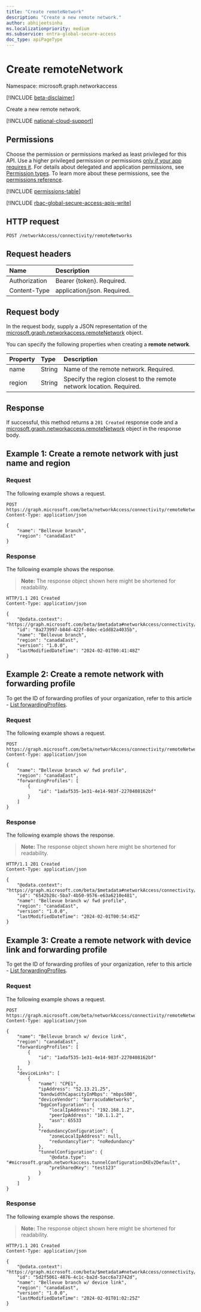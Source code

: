 ```yaml
---
title: "Create remoteNetwork"
description: "Create a new remote network."
author: abhijeetsinha
ms.localizationpriority: medium
ms.subservice: entra-global-secure-access
doc_type: apiPageType
---
```


# Create remoteNetwork
Namespace: microsoft.graph.networkaccess

[!INCLUDE [beta-disclaimer](../../includes/beta-disclaimer.md)]

Create a new remote network.

[!INCLUDE [national-cloud-support](../../includes/global-only.md)]

## Permissions
Choose the permission or permissions marked as least privileged for this API. Use a higher privileged permission or permissions [only if your app requires it](/graph/permissions-overview#best-practices-for-using-microsoft-graph-permissions). For details about delegated and application permissions, see [Permission types](/graph/permissions-overview#permission-types). To learn more about these permissions, see the [permissions reference](/graph/permissions-reference).

<!-- {
  "blockType": "permissions",
  "name": "networkaccess-connectivity-post-remotenetworks-permissions"
}
-->
[!INCLUDE [permissions-table](../includes/permissions/networkaccess-connectivity-post-remotenetworks-permissions.md)]

[!INCLUDE [rbac-global-secure-access-apis-write](../includes/rbac-for-apis/rbac-global-secure-access-apis-write.md)]

## HTTP request

<!-- {
  "blockType": "ignored"
}
-->
``` http
POST /networkAccess/connectivity/remoteNetworks
```

## Request headers
|Name|Description|
|:---|:---|
|Authorization|Bearer {token}. Required.|
|Content-Type|application/json. Required.|

## Request body
In the request body, supply a JSON representation of the [microsoft.graph.networkaccess.remoteNetwork](../resources/networkaccess-remotenetwork.md) object.

You can specify the following properties when creating a **remote network**.

|Property|Type|Description|
|:---|:---|:---|
|name|String|Name of the remote network. Required.|
|region|String|Specify the region closest to the remote network location. Required.|


## Response

If successful, this method returns a `201 Created` response code and a [microsoft.graph.networkaccess.remoteNetwork](../resources/networkaccess-remotenetwork.md) object in the response body.

## Example 1: Create a remote network with just name and region

### Request
The following example shows a request.

<!-- {
  "blockType": "request",
  "name": "create_remoteNetwork_basic"
}
-->
``` http
POST https://graph.microsoft.com/beta/networkAccess/connectivity/remoteNetworks
Content-Type: application/json

{
    "name": "Bellevue branch",
    "region": "canadaEast"
}
```

### Response
The following example shows the response.
>**Note:** The response object shown here might be shortened for readability.
<!-- {
  "blockType": "response",
  "truncated": true,
  "@odata.type": "microsoft.graph.networkaccess.remoteNetwork"
}
-->
``` http
HTTP/1.1 201 Created
Content-Type: application/json

{
    "@odata.context": "https://graph.microsoft.com/beta/$metadata#networkAccess/connectivity/remoteNetworks/$entity",
    "id": "8a273997-b84d-422f-8dec-e1dd82a4035b",
    "name": "Bellevue branch",
    "region": "canadaEast",
    "version": "1.0.0",
    "lastModifiedDateTime": "2024-02-01T00:41:48Z"
}
```

## Example 2: Create a remote network with forwarding profile
To get the ID of forwarding profiles of your organization, refer to this article - [List forwardingProfiles](networkaccess-networkaccessroot-list-forwardingprofiles.md).

### Request
The following example shows a request.
<!-- {
  "blockType": "request",
  "name": "create_remoteNetwork_with_forwardingProfile"
}
-->
``` http
POST https://graph.microsoft.com/beta/networkAccess/connectivity/remoteNetworks
Content-Type: application/json

{
    "name": "Bellevue branch w/ fwd profile",
    "region": "canadaEast",
    "forwardingProfiles": [
        {
            "id": "1adaf535-1e31-4e14-983f-2270408162bf"
        }
    ]
}
```

### Response
The following example shows the response.
>**Note:** The response object shown here might be shortened for readability.
<!-- {
  "blockType": "response",
  "truncated": true,
  "@odata.type": "microsoft.graph.networkaccess.remoteNetwork"
}
-->
``` http
HTTP/1.1 201 Created
Content-Type: application/json

{
    "@odata.context": "https://graph.microsoft.com/beta/$metadata#networkAccess/connectivity/remoteNetworks/$entity",
    "id": "6542b28c-5ba7-4b50-9576-e63a6210e481",
    "name": "Bellevue branch w/ fwd profile",
    "region": "canadaEast",
    "version": "1.0.0",
    "lastModifiedDateTime": "2024-02-01T00:54:45Z"
}
```

## Example 3: Create a remote network with device link and forwarding profile
To get the ID of forwarding profiles of your organization, refer to this article - [List forwardingProfiles](networkaccess-networkaccessroot-list-forwardingprofiles.md).

### Request
The following example shows a request.
<!-- {
  "blockType": "request",
  "name": "create_remoteNetwork_with_forwardingProfile_deviceLink"
}
-->
``` http
POST https://graph.microsoft.com/beta/networkAccess/connectivity/remoteNetworks
Content-Type: application/json

{
    "name": "Bellevue branch w/ device link",
    "region": "canadaEast",
    "forwardingProfiles": [
        {
            "id": "1adaf535-1e31-4e14-983f-2270408162bf"
        }
    ],
    "deviceLinks": [
        {
            "name": "CPE1",
            "ipAddress": "52.13.21.25",
            "bandwidthCapacityInMbps": "mbps500",
            "deviceVendor": "barracudaNetworks",
            "bgpConfiguration": {
                "localIpAddress": "192.168.1.2",
                "peerIpAddress": "10.1.1.2",
                "asn": 65533
            },
            "redundancyConfiguration": {
                "zoneLocalIpAddress": null,
                "redundancyTier": "noRedundancy"
            },
            "tunnelConfiguration": {
                "@odata.type": "#microsoft.graph.networkaccess.tunnelConfigurationIKEv2Default",
                "preSharedKey": "test123"
            }
        }
    ]
}
```

### Response
The following example shows the response.
>**Note:** The response object shown here might be shortened for readability.
<!-- {
  "blockType": "response",
  "truncated": true,
  "@odata.type": "microsoft.graph.networkaccess.remoteNetwork"
}
-->
``` http
HTTP/1.1 201 Created
Content-Type: application/json

{
    "@odata.context": "https://graph.microsoft.com/beta/$metadata#networkAccess/connectivity/remoteNetworks/$entity",
    "id": "5d2f5061-4876-4c1c-ba2d-5acc6a73742d",
    "name": "Bellevue branch w/ device link",
    "region": "canadaEast",
    "version": "1.0.0",
    "lastModifiedDateTime": "2024-02-01T01:02:25Z"
}
```
